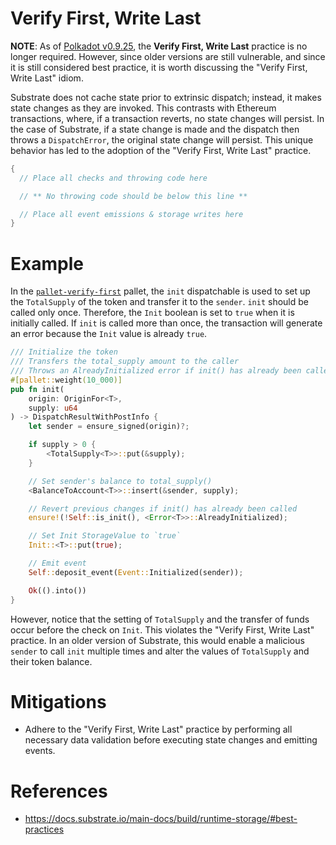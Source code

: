 # Verify First, Write Last

**NOTE**: As of [Polkadot v0.9.25](https://github.com/substrate-developer-hub/substrate-docs/issues/1215), the **Verify First, Write Last** practice is no longer required. However, since older versions are still vulnerable, and since it is still considered best practice, it is worth discussing the "Verify First, Write Last" idiom.

Substrate does not cache state prior to extrinsic dispatch; instead, it makes state changes as they are invoked. This contrasts with Ethereum transactions, where, if a transaction reverts, no state changes will persist. In the case of Substrate, if a state change is made and the dispatch then throws a `DispatchError`, the original state change will persist. This unique behavior has led to the adoption of the "Verify First, Write Last" practice.

```rust
{
  // Place all checks and throwing code here

  // ** No throwing code should be below this line **

  // Place all event emissions & storage writes here
}
```

# Example

In the [`pallet-verify-first`](https://github.com/crytic/building-secure-contracts/blob/master/not-so-smart-contracts/substrate/verify_first/pallet-verify-first.rs) pallet, the `init` dispatchable is used to set up the `TotalSupply` of the token and transfer it to the `sender`. `init` should be called only once. Therefore, the `Init` boolean is set to `true` when it is initially called. If `init` is called more than once, the transaction will generate an error because the `Init` value is already `true`.

```rust
/// Initialize the token
/// Transfers the total_supply amount to the caller
/// Throws an AlreadyInitialized error if init() has already been called
#[pallet::weight(10_000)]
pub fn init(
    origin: OriginFor<T>,
    supply: u64
) -> DispatchResultWithPostInfo {
    let sender = ensure_signed(origin)?;

    if supply > 0 {
        <TotalSupply<T>>::put(&supply);
    }

    // Set sender's balance to total_supply()
    <BalanceToAccount<T>>::insert(&sender, supply);

    // Revert previous changes if init() has already been called
    ensure!(!Self::is_init(), <Error<T>>::AlreadyInitialized);

    // Set Init StorageValue to `true`
    Init::<T>::put(true);

    // Emit event
    Self::deposit_event(Event::Initialized(sender));

    Ok(().into())
}
```

However, notice that the setting of `TotalSupply` and the transfer of funds occur before the check on `Init`. This violates the "Verify First, Write Last" practice. In an older version of Substrate, this would enable a malicious `sender` to call `init` multiple times and alter the values of `TotalSupply` and their token balance.

# Mitigations

- Adhere to the "Verify First, Write Last" practice by performing all necessary data validation before executing state changes and emitting events.

# References

- https://docs.substrate.io/main-docs/build/runtime-storage/#best-practices
